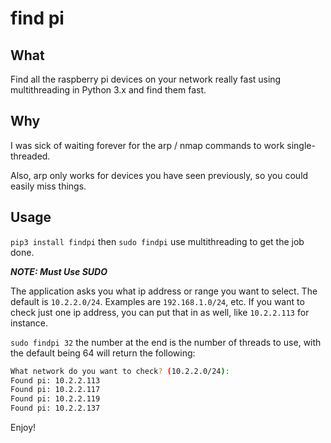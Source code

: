 # find pi

## What

Find all the raspberry pi devices on your network really fast using multithreading in Python 3.x and find them fast. 

## Why

I was sick of waiting forever for the arp / nmap commands to work single-threaded. 

Also, arp only works for devices you have seen previously, so you could easily miss things.

## Usage

`pip3 install findpi` then `sudo findpi` use multithreading to get the job done.

***NOTE: Must Use SUDO***

The application asks you what ip address or range you want to select. The default is `10.2.2.0/24`. Examples are `192.168.1.0/24`, etc. If you want to check just one ip address, you can put that in as well, like `10.2.2.113` for instance.

`sudo findpi 32` the number at the end is the number of threads to use, with the default being 64 will return the following:

```bash
What network do you want to check? (10.2.2.0/24):
Found pi: 10.2.2.113
Found pi: 10.2.2.117
Found pi: 10.2.2.119
Found pi: 10.2.2.137
```

Enjoy!
